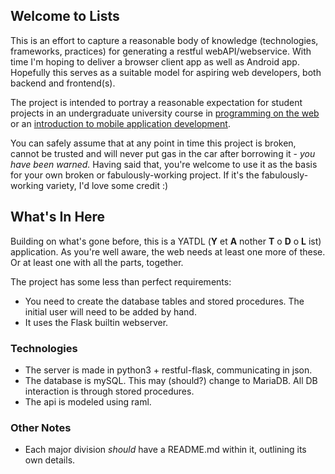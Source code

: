 ## Welcome to Lists
This is an effort to capture a reasonable body of knowledge (technologies, frameworks, practices) for generating a restful webAPI/webservice. With time I'm hoping to deliver a browser client app as well as Android app. Hopefully this serves as a suitable model for aspiring web developers, both backend and frontend(s).

The project is intended to portray a reasonable expectation for student projects in an undergraduate university course in [programming on the web](http://www.unb.ca/academics/calendar/undergraduate/current/frederictoncourses/informationsystems/info-3103.html) or an [introduction to mobile application development](http://www.unb.ca/academics/calendar/undergraduate/current/frederictoncourses/computer-science/cs-2063.html).

You can safely assume that at any point in time this project is broken, cannot be trusted and will never put gas in the car after borrowing it - _you have been warned._ Having said that,
you're welcome to use it as the basis for your own broken or fabulously-working project. If it's the fabulously-working variety, I'd love some credit :)

## What's In Here

Building on what's gone before, this is a YATDL (**Y** et **A** nother **T** o **D** o **L** ist) application. As you're well aware, the web needs at least one more of these. Or at least one with all the parts, together.

The project has some less than perfect requirements:
+ You need to create the database tables and stored procedures. The initial user will need to be added by hand.
+ It uses the Flask builtin webserver.

### Technologies
+ The server is made in python3 + restful-flask, communicating in json.
+ The database is mySQL. This may (should?) change to MariaDB. All DB interaction is through stored procedures.
+ The api is modeled using raml.

### Other Notes
+ Each major division _should_ have a README.md within it, outlining its own details.
